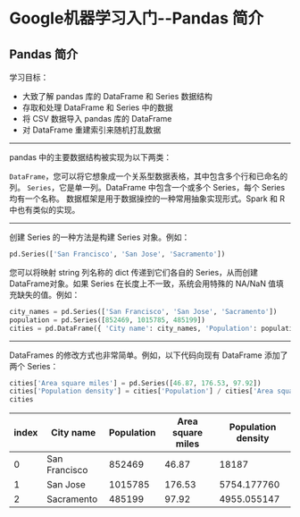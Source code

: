 # Google机器学习入门--Pandas 简介

## Pandas 简介
学习目标：

- 大致了解 pandas 库的 DataFrame 和 Series 数据结构
- 存取和处理 DataFrame 和 Series 中的数据
- 将 CSV 数据导入 pandas 库的 DataFrame
- 对 DataFrame 重建索引来随机打乱数据
----
pandas 中的主要数据结构被实现为以下两类：

`DataFrame`，您可以将它想象成一个关系型数据表格，其中包含多个行和已命名的列。
`Series`，它是单一列。DataFrame 中包含一个或多个 Series，每个 Series 均有一个名称。
数据框架是用于数据操控的一种常用抽象实现形式。Spark 和 R 中也有类似的实现。

----
创建 Series 的一种方法是构建 Series 对象。例如：
```py
pd.Series(['San Francisco', 'San Jose', 'Sacramento'])
```
您可以将映射 string 列名称的 dict 传递到它们各自的 Series，从而创建DataFrame对象。如果 Series 在长度上不一致，系统会用特殊的 NA/NaN 值填充缺失的值。例如：
```py
city_names = pd.Series(['San Francisco', 'San Jose', 'Sacramento'])
population = pd.Series([852469, 1015785, 485199])
cities = pd.DataFrame({ 'City name': city_names, 'Population': population })
```
---
DataFrames 的修改方式也非常简单。例如，以下代码向现有 DataFrame 添加了两个 Series：
```py
cities['Area square miles'] = pd.Series([46.87, 176.53, 97.92])
cities['Population density'] = cities['Population'] / cities['Area square miles']
cities
```
index|City name	|Population	|Area square miles	|Population density
----|-------- | -------- |-------- |-------- 
0 | 	San Francisco | 	852469	 | 46.87 | 	18187 | .945381
1 |	San Jose	 |1015785 |	176.53	 |5754.177760
2	 |Sacramento	 |485199	 |97.92	 |4955.055147